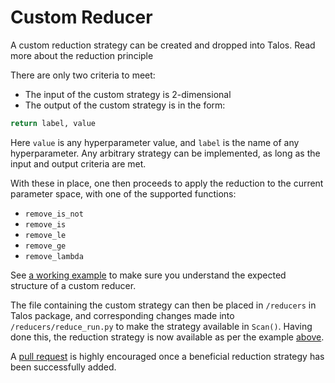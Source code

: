 # Custom Reducer

A custom reduction strategy can be created and dropped into Talos. Read more about the reduction principle

There are only two criteria to meet:

- The input of the custom strategy is 2-dimensional
- The output of the custom strategy is in the form:

```python
return label, value
```
Here `value` is any hyperparameter value, and `label` is the name of any hyperparameter. Any arbitrary strategy can be implemented, as long as the input and output criteria are met.

With these in place, one then proceeds to apply the reduction to the current parameter space, with one of the supported functions:

- `remove_is_not`
- `remove_is`
- `remove_le`
- `remove_ge`
- `remove_lambda`

See [a working example](https://github.com/autonomio/talos/blob/master/talos/reducers/correlation.py) to make sure you understand the expected structure of a custom reducer.

The file containing the custom strategy can then be placed in `/reducers` in Talos package, and corresponding changes made into `/reducers/reduce_run.py` to make the strategy available in `Scan()`. Having done this, the reduction strategy is now available as per the example [above](#probabilistic-reduction).

A [pull request](https://github.com/autonomio/talos/pulls) is highly encouraged once a beneficial reduction strategy has been successfully added.
